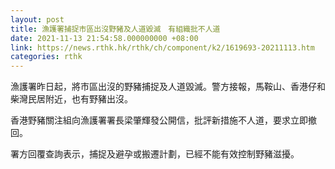 ```yaml
---
layout: post
title: 漁護署捕捉市區出沒野豬及人道毀滅　有組織批不人道
date: 2021-11-13 21:54:58.000000000 +08:00
link: https://news.rthk.hk/rthk/ch/component/k2/1619693-20211113.htm
categories: rthk
---
```


漁護署昨日起，將市區出沒的野豬捕捉及人道毀滅。警方接報，馬鞍山、香港仔和柴灣民居附近，也有野豬出沒。

香港野豬關注組向漁護署署長梁肇輝發公開信，批評新措施不人道，要求立即撤回。

署方回覆查詢表示，捕捉及避孕或搬遷計劃，已經不能有效控制野豬滋擾。
